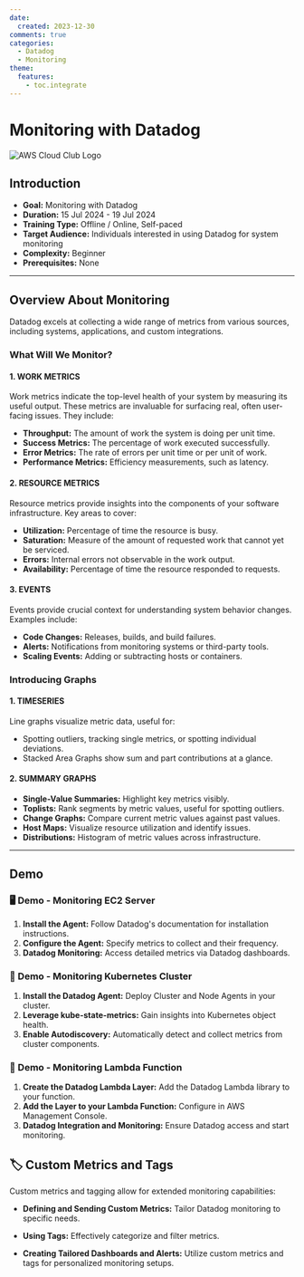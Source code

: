 ```yaml
---
date:
  created: 2023-12-30
comments: true
categories:
  - Datadog
  - Monitoring
theme:
  features:
    - toc.integrate
---
```


# Monitoring with Datadog

![AWS Cloud Club Logo](assets/images/datadog/1.png)

<!-- material/tags { toc: true } -->

## Introduction
- **Goal:** Monitoring with Datadog
- **Duration:** 15 Jul 2024 - 19 Jul 2024
- **Training Type:** Offline / Online, Self-paced
- **Target Audience:** Individuals interested in using Datadog for system monitoring
- **Complexity:** Beginner
- **Prerequisites:** None

<!-- more -->

---

## Overview About Monitoring

Datadog excels at collecting a wide range of metrics from various sources, including systems, applications, and custom integrations.

### What Will We Monitor?

#### 1. WORK METRICS
Work metrics indicate the top-level health of your system by measuring its useful output. These metrics are invaluable for surfacing real, often user-facing issues. They include:
- **Throughput:** The amount of work the system is doing per unit time.
- **Success Metrics:** The percentage of work executed successfully.
- **Error Metrics:** The rate of errors per unit time or per unit of work.
- **Performance Metrics:** Efficiency measurements, such as latency.

#### 2. RESOURCE METRICS
Resource metrics provide insights into the components of your software infrastructure. Key areas to cover:
- **Utilization:** Percentage of time the resource is busy.
- **Saturation:** Measure of the amount of requested work that cannot yet be serviced.
- **Errors:** Internal errors not observable in the work output.
- **Availability:** Percentage of time the resource responded to requests.

#### 3. EVENTS
Events provide crucial context for understanding system behavior changes. Examples include:
- **Code Changes:** Releases, builds, and build failures.
- **Alerts:** Notifications from monitoring systems or third-party tools.
- **Scaling Events:** Adding or subtracting hosts or containers.

### Introducing Graphs

#### 1. TIMESERIES
Line graphs visualize metric data, useful for:
- Spotting outliers, tracking single metrics, or spotting individual deviations.
- Stacked Area Graphs show sum and part contributions at a glance.

#### 2. SUMMARY GRAPHS
- **Single-Value Summaries:** Highlight key metrics visibly.
- **Toplists:** Rank segments by metric values, useful for spotting outliers.
- **Change Graphs:** Compare current metric values against past values.
- **Host Maps:** Visualize resource utilization and identify issues.
- **Distributions:** Histogram of metric values across infrastructure.

---

## Demo

### 🖥️ Demo - Monitoring EC2 Server
1. **Install the Agent:** Follow Datadog's documentation for installation instructions.
2. **Configure the Agent:** Specify metrics to collect and their frequency.
3. **Datadog Monitoring:** Access detailed metrics via Datadog dashboards.

### 🐳 Demo - Monitoring Kubernetes Cluster
1. **Install the Datadog Agent:** Deploy Cluster and Node Agents in your cluster.
2. **Leverage kube-state-metrics:** Gain insights into Kubernetes object health.
3. **Enable Autodiscovery:** Automatically detect and collect metrics from cluster components.

### 🚀 Demo - Monitoring Lambda Function
1. **Create the Datadog Lambda Layer:** Add the Datadog Lambda library to your function.
2. **Add the Layer to your Lambda Function:** Configure in AWS Management Console.
3. **Datadog Integration and Monitoring:** Ensure Datadog access and start monitoring.

## 🏷️ Custom Metrics and Tags
Custom metrics and tagging allow for extended monitoring capabilities:

- **Defining and Sending Custom Metrics:** Tailor Datadog monitoring to specific needs.

- **Using Tags:** Effectively categorize and filter metrics.

- **Creating Tailored Dashboards and Alerts:** Utilize custom metrics and tags for personalized monitoring setups.
